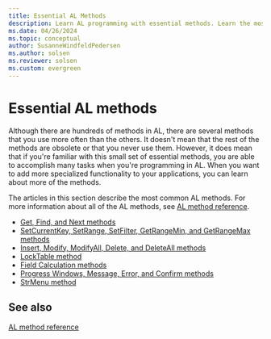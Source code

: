 ```yaml
---
title: Essential AL Methods
description: Learn AL programming with essential methods. Learn the most common methods, their uses, and how to add specialized functionality to your applications.
ms.date: 04/26/2024
ms.topic: conceptual
author: SusanneWindfeldPedersen
ms.author: solsen
ms.reviewer: solsen
ms.custom: evergreen
---
```


# Essential AL methods

Although there are hundreds of methods in AL, there are several methods that you use more often than the others. It doesn't mean that the rest of the methods are obsolete or that you never use them. However, it does mean that if you're familiar with this small set of essential methods, you are able to accomplish many tasks when you're programming in AL. When you want to add more specialized functionality to your applications, you can learn about more of the methods.  

The articles in this section describe the most common AL methods. For more information about all of the AL methods, see [AL method reference](methods-auto/library.md).  

- [Get, Find, and Next methods](devenv-get-find-and-next-methods.md)  
- [SetCurrentKey, SetRange, SetFilter, GetRangeMin, and GetRangeMax methods](devenv-setcurrentkey-setrange-setfilter-getrangemin-and-getrangemax-methods.md)  
- [Insert, Modify, ModifyAll, Delete, and DeleteAll methods](devenv-insert-modify-modifyall-delete-and-deleteall-methods.md)  
- [LockTable method](methods-auto/record/record-locktable-method.md)  
- [Field Calculation methods](devenv-calcfields-calcsums-fielderror-fieldname-init-testfield-and-validate-methods.md)  
- [Progress Windows, Message, Error, and Confirm methods](devenv-progress-windows-message-error-and-confirm-methods.md)  
- [StrMenu method](methods-auto/dialog/dialog-strmenu-method.md)

## See also

[AL method reference](methods-auto/library.md)
